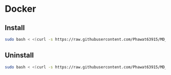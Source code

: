 # Docker
## Install
```bash
sudo bash < <(curl -s https://raw.githubusercontent.com/Phawat63915/MD_Docker-Kubernetes/main/docker_install.sh)
```
## Uninstall
```bash
sudo bash < <(curl -s https://raw.githubusercontent.com/Phawat63915/MD_Docker-Kubernetes/main/docker_runinstall.sh)
```